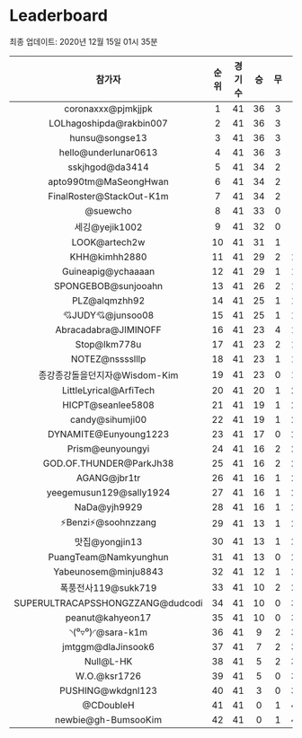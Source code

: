 # Leaderboard
최종 업데이트: 2020년 12월 15일 01시 35분




| 참가자 | 순위 | 경기수 | 승 | 무 | 패 | 승점 |
|:---:|:---:|:---:|:---:|:---:|:---:|:---:|
| coronaxxx@pjmkjjpk | 1 | 41 | 36 | 3 | 2 | 111 |
| LOLhagoshipda@rakbin007 | 2 | 41 | 36 | 3 | 2 | 111 |
| hunsu@songse13 | 3 | 41 | 36 | 3 | 2 | 111 |
| hello@underlunar0613 | 4 | 41 | 36 | 3 | 2 | 111 |
| sskjhgod@da3414 | 5 | 41 | 34 | 2 | 5 | 104 |
| apto990tm@MaSeongHwan | 6 | 41 | 34 | 2 | 5 | 104 |
| FinalRoster@StackOut-K1m | 7 | 41 | 34 | 2 | 5 | 104 |
| @suewcho | 8 | 41 | 33 | 0 | 8 | 99 |
| 세깅@yejik1002 | 9 | 41 | 32 | 0 | 9 | 96 |
| LOOK@artech2w | 10 | 41 | 31 | 1 | 9 | 94 |
| KHH@kimhh2880 | 11 | 41 | 29 | 2 | 10 | 89 |
| Guineapig@ychaaaan | 12 | 41 | 29 | 1 | 11 | 88 |
| SPONGEBOB@sunjooahn | 13 | 41 | 26 | 2 | 13 | 80 |
| PLZ@alqmzhh92 | 14 | 41 | 25 | 1 | 15 | 76 |
| 💘JUDY💘@junsoo08 | 15 | 41 | 25 | 1 | 15 | 76 |
| Abracadabra@JIMINOFF | 16 | 41 | 23 | 4 | 14 | 73 |
| Stop@lkm778u | 17 | 41 | 23 | 2 | 16 | 71 |
| NOTEZ@nsssslllp | 18 | 41 | 23 | 1 | 17 | 70 |
| 종강종강돌을던지자@Wisdom-Kim | 19 | 41 | 23 | 0 | 18 | 69 |
| LittleLyrical@ArfiTech | 20 | 41 | 20 | 1 | 20 | 61 |
| HICPT@seanlee5808 | 21 | 41 | 19 | 1 | 21 | 58 |
| candy@sihumji00 | 22 | 41 | 19 | 1 | 21 | 58 |
| DYNAMITE@Eunyoung1223 | 23 | 41 | 17 | 0 | 24 | 51 |
| Prism@eunyoungyi | 24 | 41 | 16 | 2 | 23 | 50 |
| GOD.OF.THUNDER@ParkJh38 | 25 | 41 | 16 | 2 | 23 | 50 |
| AGANG@jbr1tr | 26 | 41 | 16 | 1 | 24 | 49 |
| yeegemusun129@sally1924 | 27 | 41 | 16 | 1 | 24 | 49 |
| NaDa@yjh9929 | 28 | 41 | 16 | 1 | 24 | 49 |
| ⚡Benzi⚡@soohnzzang | 29 | 41 | 13 | 1 | 27 | 40 |
| 맛집@yongjin13 | 30 | 41 | 13 | 1 | 27 | 40 |
| PuangTeam@Namkyunghun | 31 | 41 | 13 | 0 | 28 | 39 |
| Yabeunosem@minju8843 | 32 | 41 | 12 | 1 | 28 | 37 |
| 폭풍전사119@sukk719 | 33 | 41 | 10 | 2 | 29 | 32 |
| SUPERULTRACAPSSHONGZZANG@dudcodi | 34 | 41 | 10 | 0 | 31 | 30 |
| peanut@kahyeon17 | 35 | 41 | 10 | 0 | 31 | 30 |
| ◝(⁰▿⁰)◜@sara-k1m | 36 | 41 | 9 | 2 | 30 | 29 |
| jmtggm@dlaJinsook6 | 37 | 41 | 7 | 2 | 32 | 23 |
| Null@L-HK | 38 | 41 | 5 | 2 | 34 | 17 |
| W.O.@ksr1726 | 39 | 41 | 5 | 0 | 36 | 15 |
| PUSHING@wkdgnl123 | 40 | 41 | 3 | 0 | 38 | 9 |
| @CDoubleH | 41 | 41 | 0 | 1 | 40 | 1 |
| newbie@gh-BumsooKim | 42 | 41 | 0 | 1 | 40 | 1 |